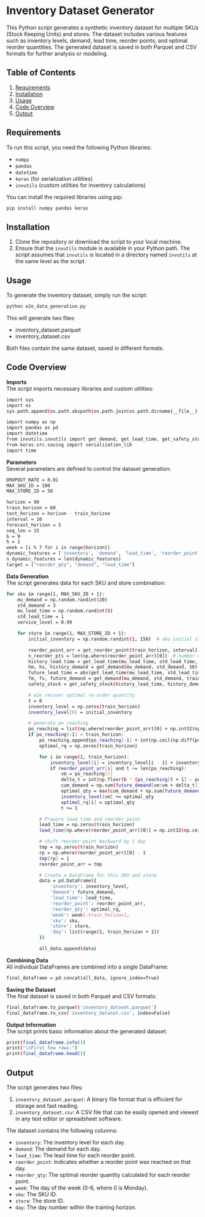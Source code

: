 # Inventory Dataset Generator

This Python script generates a synthetic inventory dataset for multiple SKUs (Stock Keeping Units) and stores. The dataset includes various features such as inventory levels, demand, lead time, reorder points, and optimal reorder quantities. The generated dataset is saved in both Parquet and CSV formats for further analysis or modeling.

## Table of Contents
1. [Requirements](#requirements)
2. [Installation](#installation)
3. [Usage](#usage)
4. [Code Overview](#code-overview)
5. [Output](#output)

## Requirements

To run this script, you need the following Python libraries:

- `numpy`
- `pandas`
- `datetime`
- `keras` (for serialization utilities)
- `invutils` (custom utilities for inventory calculations)

You can install the required libraries using pip:

```bash
pip install numpy pandas keras
```

## Installation
1. Clone the repository or download the script to your local machine.
2. Ensure that the `invutils` module is available in your Python path. The script assumes that `invutils` is located in a directory named `invutils` at the same level as the script.

## Usage
To generate the inventory dataset, simply run the script:

```bash
python e2e_data_generation.py
```

This will generate two files:
- inventory_dataset.parquet
- inventory_dataset.csv

Both files contain the same dataset, saved in different formats.

## Code Overview
**Imports** \
The script imports necessary libraries and custom utilities:

```bash
import sys
import os
sys.path.append(os.path.abspath(os.path.join(os.path.dirname(__file__), "..")))

import numpy as np
import pandas as pd
import datetime
from invutils.invutils import get_demand, get_lead_time, get_safety_stock, get_reorder_point, get_target_inventory
from keras.src.saving import serialization_lib
import time
```

**Parameters** \
Several parameters are defined to control the dataset generation:

```bash
DROPOUT_RATE = 0.01
MAX_SKU_ID = 100
MAX_STORE_ID = 50

horizon = 90
train_horizon = 60
test_horizon = horizon - train_horizon
interval = 10
forecast_horizon = 5
seq_len = 15
b = 9
h = 1
week = [i % 7 for i in range(horizon)]
dynamic_features = ['inventory', 'demand', 'lead_time', 'reorder_point', 'day', "week"]
n_dynamic_features = len(dynamic_features)
target = ["reorder_qty", "demand", "lead_time"]
```

**Data Generation** \
The script generates data for each SKU and store combination:


```bash
for sku in range(1, MAX_SKU_ID + 1):
    mu_demand = np.random.randint(20)
    std_demand = 3
    mu_lead_time = np.random.randint(5)
    std_lead_time = 1
    service_level = 0.99

    for store in range(1, MAX_STORE_ID + 1):
        initial_inventory = np.random.randint(1, 150)  # sku initial stock level

        reorder_point_arr = get_reorder_point(train_horizon, interval)
        n_reorder_pts = len(np.where(reorder_point_arr)[0])  # number of reorder points in review period
        history_lead_time = get_lead_time(mu_lead_time, std_lead_time, 50)
        hm, hs, history_demand = get_demand(mu_demand, std_demand, 50)
        future_lead_time = abs(get_lead_time(mu_lead_time, std_lead_time, n_reorder_pts))
        fm, fs, future_demand = get_demand(mu_demand, std_demand, train_horizon)
        safety_stock = get_safety_stock(history_lead_time, history_demand, service_level)

        # e2e recover optimal re-order quantity
        t = 0
        inventory_level = np.zeros(train_horizon)
        inventory_level[0] = initial_inventory

        # generate po reaching
        po_reaching = list(np.where(reorder_point_arr)[0] + np.int32(np.ceil(future_lead_time)))
        if po_reaching[-1] < train_horizon:
            po_reaching.append(po_reaching[-1] + int(np.ceil(np.diff(po_reaching).mean())))
            optimal_rq = np.zeros(train_horizon)

            for i in range(1, train_horizon):
                inventory_level[i] = inventory_level[i - 1] + inventory_level[i] - future_demand[i]
                if reorder_point_arr[i] and t <= len(po_reaching):
                    vm = po_reaching[t]
                    delta_t = int(np.floor(b * (po_reaching[t + 1] - po_reaching[t]) / (h + b)))  # s*
                    cum_demand = np.sum(future_demand[vm:vm + delta_t])
                    optimal_qty = max(cum_demand + np.sum(future_demand[i:vm]) - inventory_level[i], 0)
                    inventory_level[vm] += optimal_qty
                    optimal_rq[i] = optimal_qty
                    t += 1

            # Prepare lead time and reorder point
            lead_time = np.zeros(train_horizon)
            lead_time[np.where(reorder_point_arr)[0]] = np.int32(np.ceil(future_lead_time))

            # shift reorder point backward by 1 day
            tmp = np.zeros(train_horizon)
            rp = np.where(reorder_point_arr)[0] - 1
            tmp[rp] = 1
            reorder_point_arr = tmp

            # Create a DataFrame for this SKU and store
            data = pd.DataFrame({
                'inventory': inventory_level,
                'demand': future_demand,
                'lead_time': lead_time,
                'reorder_point': reorder_point_arr,
                'reorder_qty': optimal_rq,
                'week': week[:train_horizon],
                'sku': sku,
                'store': store,
                'day': list(range(1, train_horizon + 1))
            })

            all_data.append(data)
```

**Combining Data** \
All individual DataFrames are combined into a single DataFrame:
```bash
final_dataframe = pd.concat(all_data, ignore_index=True)
```

**Saving the Dataset** \
The final dataset is saved in both Parquet and CSV formats:
```bash
final_dataframe.to_parquet('inventory_dataset.parquet')
final_dataframe.to_csv('inventory_dataset.csv', index=False)
```

**Output Information** \
The script prints basic information about the generated dataset:
```bash
print(final_dataframe.info())
print("\nFirst few rows:")
print(final_dataframe.head())
```

## Output
The script generates two files:
1. `inventory_dataset.parquet`: A binary file format that is efficient for storage and fast reading.
2. `inventory_dataset.csv`: A CSV file that can be easily opened and viewed in any text editor or spreadsheet software.

The dataset contains the following columns:
- `inventory`: The inventory level for each day.
- `demand`: The demand for each day.
- `lead_time`: The lead time for each reorder point.
- `reorder_point`: Indicates whether a reorder point was reached on that day.
- `reorder_qty`: The optimal reorder quantity calculated for each reorder point.
- `week`: The day of the week (0-6, where 0 is Monday).
- `sku`: The SKU ID.
- `store`: The store ID.
- `day`: The day number within the training horizon.
